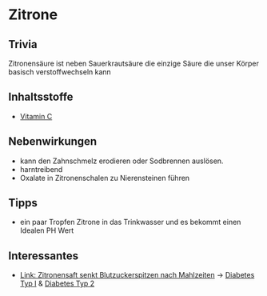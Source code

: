 # Zitrone

## Trivia
Zitronensäure ist neben Sauerkrautsäure die einzige Säure die unser Körper basisch verstoffwechseln kann
## Inhaltsstoffe
- [Vitamin C](../../wichtige%20Verbindungen/Vitamine/Vitamin%20C.md)

## Nebenwirkungen
- kann den Zahnschmelz erodieren oder Sodbrennen auslösen.
- harntreibend
- Oxalate in Zitronenschalen zu Nierensteinen führen


## Tipps
- ein paar Tropfen Zitrone in das Trinkwasser und es bekommt einen Idealen PH Wert

## Interessantes
- [Link: Zitronensaft senkt Blutzuckerspitzen nach Mahlzeiten](https://www.heilpraxisnet.de/naturheilpraxis/diabetes-zitronensaft-senkt-blutzuckerspitzen-nach-mahlzeiten-20211106550015/) -> [Diabetes Typ I](../../../Menschlicher%20Körper/Leiden/Diabetes/Diabetes%20Typ%201/Diabetes%20Typ%20I.md) & [Diabetes Typ 2](../../../Menschlicher%20Körper/Leiden/Diabetes/Diabetes%20Typ%202.md)